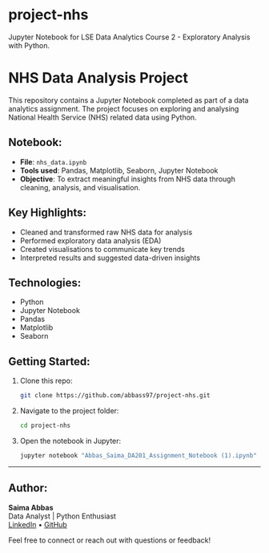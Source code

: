 # project-nhs

Jupyter Notebook for LSE Data Analytics Course 2 - Exploratory Analysis with Python.

# NHS Data Analysis Project

This repository contains a Jupyter Notebook completed as part of a data analytics assignment. The project focuses on exploring and analysing National Health Service (NHS) related data using Python.

## Notebook:

- **File**: `nhs_data.ipynb`
- **Tools used**: Pandas, Matplotlib, Seaborn, Jupyter Notebook
- **Objective**: To extract meaningful insights from NHS data through cleaning, analysis, and visualisation.

## Key Highlights:

- Cleaned and transformed raw NHS data for analysis
- Performed exploratory data analysis (EDA)
- Created visualisations to communicate key trends
- Interpreted results and suggested data-driven insights

## Technologies:

- Python
- Jupyter Notebook
- Pandas
- Matplotlib
- Seaborn

## Getting Started:

1. Clone this repo:
   ```bash
   git clone https://github.com/abbass97/project-nhs.git
   ```
2. Navigate to the project folder:
   ```bash
   cd project-nhs
   ```
3. Open the notebook in Jupyter:
   ```bash
   jupyter notebook "Abbas_Saima_DA201_Assignment_Notebook (1).ipynb"
   ```

---

## Author:

**Saima Abbas**  
Data Analyst | Python Enthusiast  
[LinkedIn](https://www.linkedin.com/in/saimaabbas52) • [GitHub](https://github.com/abbass97)

Feel free to connect or reach out with questions or feedback!
